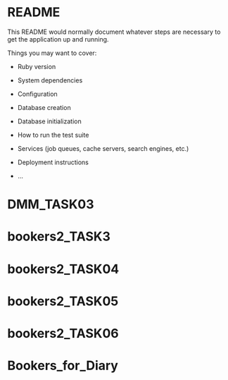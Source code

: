 # README

This README would normally document whatever steps are necessary to get the
application up and running.

Things you may want to cover:

* Ruby version

* System dependencies

* Configuration

* Database creation

* Database initialization

* How to run the test suite

* Services (job queues, cache servers, search engines, etc.)

* Deployment instructions

* ...
# DMM_TASK03
# bookers2_TASK3
# bookers2_TASK04
# bookers2_TASK05
# bookers2_TASK06
# Bookers_for_Diary
